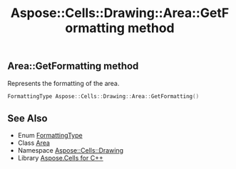 ﻿---
title: Aspose::Cells::Drawing::Area::GetFormatting method
linktitle: GetFormatting
second_title: Aspose.Cells for C++ API Reference
description: 'Aspose::Cells::Drawing::Area::GetFormatting method. Represents the formatting of the area in C++.'
type: docs
weight: 1000
url: /cpp/aspose.cells.drawing/area/getformatting/
---
## Area::GetFormatting method


Represents the formatting of the area.

```cpp
FormattingType Aspose::Cells::Drawing::Area::GetFormatting()
```

## See Also

* Enum [FormattingType](../../../aspose.cells.charts/formattingtype/)
* Class [Area](../)
* Namespace [Aspose::Cells::Drawing](../../)
* Library [Aspose.Cells for C++](../../../)
